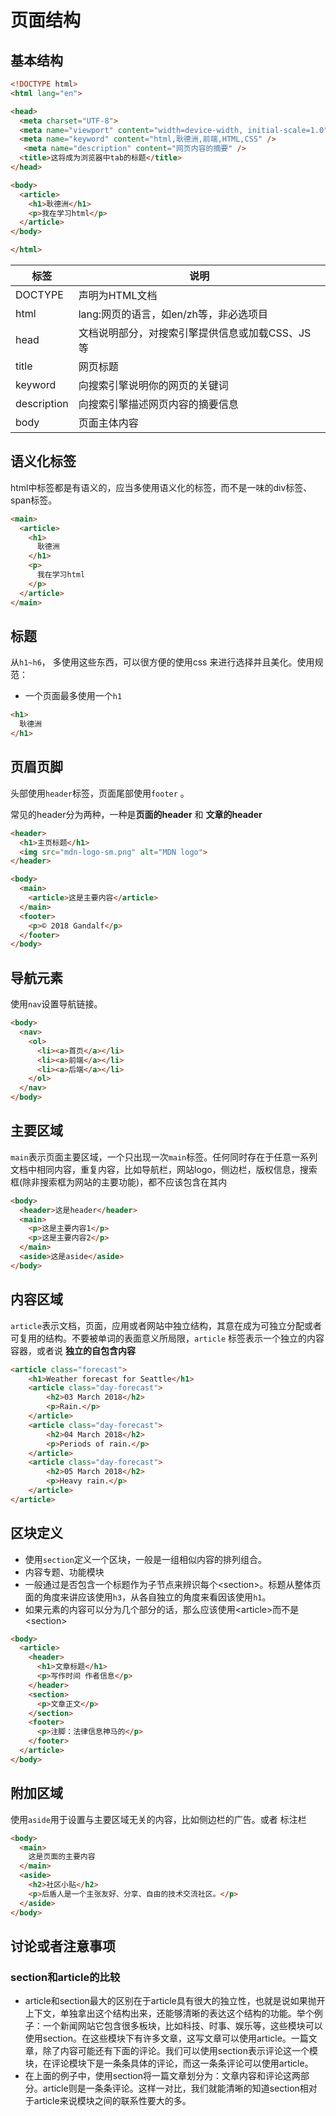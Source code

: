 # 页面结构

## 基本结构

```html
<!DOCTYPE html>
<html lang="en">

<head>
  <meta charset="UTF-8">
  <meta name="viewport" content="width=device-width, initial-scale=1.0">
  <meta name="keyword" content="html,耿德洲,前端,HTML,CSS" />
   <meta name="description" content="网页内容的摘要" />
  <title>这将成为浏览器中tab的标题</title>
</head>

<body>
  <article>
    <h1>耿德洲</h1>
    <p>我在学习html</p>
  </article>
</body>

</html>
```

| 标签        | 说明                                            |
| ----------- | ----------------------------------------------- |
| DOCTYPE     | 声明为HTML文档                                  |
| html        | lang:网页的语言，如en/zh等，非必选项目          |
| head        | 文档说明部分，对搜索引擎提供信息或加载CSS、JS等 |
| title       | 网页标题                                        |
| keyword     | 向搜索引擎说明你的网页的关键词                  |
| description | 向搜索引擎描述网页内容的摘要信息                |
| body        | 页面主体内容                                    |



## 语义化标签
html中标签都是有语义的，应当多使用语义化的标签，而不是一味的div标签、span标签。
```html
<main>
  <article>
    <h1>
      耿德洲
    </h1>
    <p>
      我在学习html
    </p>
  </article>
</main>
```



## 标题

从`h1~h6`， 多使用这些东西，可以很方便的使用css 来进行选择并且美化。使用规范：

* 一个页面最多使用一个`h1`

```html
<h1>
  耿德洲
</h1>
```



## 页眉页脚

头部使用`header`标签，页面尾部使用`footer` 。

常见的header分为两种，一种是**页面的header** 和 **文章的header**

```html
<header>
  <h1>主页标题</h1>
  <img src="mdn-logo-sm.png" alt="MDN logo">
</header>
```

```html
<body>
  <main>
    <article>这是主要内容</article>
  </main>
  <footer>
    <p>© 2018 Gandalf</p>
  </footer>
</body>
```



## 导航元素

使用`nav`设置导航链接。

```html
<body>
  <nav>
    <ol>
      <li><a>首页</a></li>
      <li><a>前端</a></li>
      <li><a>后端</a></li>
    </ol>
  </nav>
</body>
```



## 主要区域

`main`表示页面主要区域，一个只出现一次`main`标签。任何同时存在于任意一系列文档中相同内容，重复内容，比如导航栏，网站logo，侧边栏，版权信息，搜索框(除非搜索框为网站的主要功能)，都不应该包含在其内

```html
<body>
  <header>这是header</header>
  <main>
    <p>这是主要内容1</p>
    <p>这是主要内容2</p>
  </main>
  <aside>这是aside</aside>
</body>

```




## 内容区域

 `article`表示文档，页面，应用或者网站中独立结构，其意在成为可独立分配或者可复用的结构。不要被单词的表面意义所局限，`article` 标签表示一个独立的内容容器，或者说 **独立的自包含内容**

```html
<article class="forecast">
    <h1>Weather forecast for Seattle</h1>
    <article class="day-forecast">
        <h2>03 March 2018</h2>
        <p>Rain.</p>
    </article>
    <article class="day-forecast">
        <h2>04 March 2018</h2>
        <p>Periods of rain.</p>
    </article>
    <article class="day-forecast">
        <h2>05 March 2018</h2>
        <p>Heavy rain.</p>
    </article>
</article>
```



## 区块定义

* 使用`section`定义一个区块，一般是一组相似内容的排列组合。
* 内容专题、功能模块
* 一般通过是否包含一个标题作为子节点来辨识每个\<section>。标题从整体页面的角度来讲应该使用`h3`，从各自独立的角度来看因该使用`h1`。
* 如果元素的内容可以分为几个部分的话，那么应该使用\<article>而不是\<section>

```html
<body>
  <article>
    <header>
      <h1>文章标题</h1>
      <p>写作时间 作者信息</p>
    </header>
    <section>
      <p>文章正文</p>
    </section>
    <footer>
      <p>注脚：法律信息神马的</p>
    </footer>
  </article>
</body>
```



## 附加区域

使用`aside`用于设置与主要区域无关的内容，比如侧边栏的广告。或者 标注栏

```html
<body>
  <main>
    这是页面的主要内容
  </main>
  <aside>
    <h2>社区小贴</h2>
    <p>后盾人是一个主张友好、分享、自由的技术交流社区。</p>
  </aside>
</body>
```



## 讨论或者注意事项

### section和article的比较

- article和section最大的区别在于article具有很大的独立性，也就是说如果抛开上下文，单独拿出这个结构出来，还能够清晰的表达这个结构的功能。举个例子：一个新闻网站它包含很多板块，比如科技、时事、娱乐等，这些模块可以使用section。在这些模块下有许多文章，这写文章可以使用article。一篇文章，除了内容可能还有下面的评论。我们可以使用section表示评论这一个模块，在评论模块下是一条条具体的评论，而这一条条评论可以使用article。
- 在上面的例子中，使用section将一篇文章划分为：文章内容和评论这两部分。article则是一条条评论。这样一对比，我们就能清晰的知道section相对于article来说模块之间的联系性要大的多。

